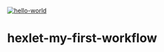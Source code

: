 [![hello-world](https://github.com/bf-6/hexlet-my-first-workflow/hello.yml/badge.svg)](https://github.com/bf-6/hexlet-my-first-workflow/actions)

# hexlet-my-first-workflow
